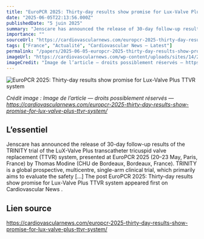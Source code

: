 ```yaml
---
title: "EuroPCR 2025: Thirty-day results show promise for Lux-Valve Plus TTVR system"
date: "2025-06-05T22:13:56.000Z"
publishedDate: "5 juin 2025"
summary: "Jenscare has announced the release of 30-day follow-up results of the TRINITY trial of the LuX-Valve Plus transcatheter tricuspid valve replacement (TTVR) system, presented at EuroPCR 2025 (20–23 May, Paris, France) by Thomas Modine (CHU de Bordeaux, Bordeaux, France). TRINITY is a global prospective, multicentre, single-arm clinical trial, which primarily aims to evaluate the safety [&#8230;] The post EuroPCR 2025: Thirty-day results show promise for Lux-Valve Plus TTVR system appeared first on Cardiovascular News ."
importance: ""
sourceUrl: "https://cardiovascularnews.com/europcr-2025-thirty-day-results-show-promise-for-lux-valve-plus-ttvr-system/"
tags: ["France", "Actualité", "Cardiovascular News — Latest"]
permalink: "/papers/2025-06-05-europcr-2025-thirty-day-results-show-promise-for-lux-valve-plus-ttvr-system"
imageUrl: "https://cardiovascularnews.com/wp-content/uploads/sites/14/2025/06/IMG_4312-scaled.jpg"
imageCredit: "Image de l’article — droits possiblement réservés — https://cardiovascularnews.com/europcr-2025-thirty-day-results-show-promise-for-lux-valve-plus-ttvr-system/"
---
```


![EuroPCR 2025: Thirty-day results show promise for Lux-Valve Plus TTVR system](https://cardiovascularnews.com/wp-content/uploads/sites/14/2025/06/IMG_4312-scaled.jpg)

*Crédit image : Image de l’article — droits possiblement réservés — https://cardiovascularnews.com/europcr-2025-thirty-day-results-show-promise-for-lux-valve-plus-ttvr-system/*

## L’essentiel

Jenscare has announced the release of 30-day follow-up results of the TRINITY trial of the LuX-Valve Plus transcatheter tricuspid valve replacement (TTVR) system, presented at EuroPCR 2025 (20–23 May, Paris, France) by Thomas Modine (CHU de Bordeaux, Bordeaux, France). TRINITY is a global prospective, multicentre, single-arm clinical trial, which primarily aims to evaluate the safety [&#8230;] The post EuroPCR 2025: Thirty-day results show promise for Lux-Valve Plus TTVR system appeared first on Cardiovascular News .

## Lien source

https://cardiovascularnews.com/europcr-2025-thirty-day-results-show-promise-for-lux-valve-plus-ttvr-system/
